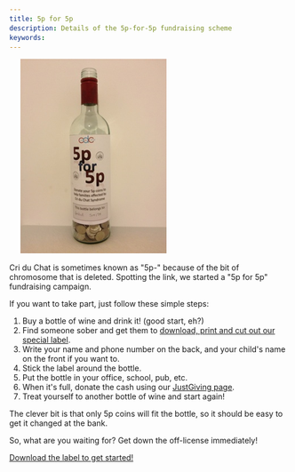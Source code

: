 ```yaml
---
title: 5p for 5p
description: Details of the 5p-for-5p fundraising scheme
keywords:
---
```


<img src='/img/5pfor5p.jpg' alt='5p for 5p bottle' class='pull-right' style='margin-left: 20px'/>

Cri du Chat is sometimes known as "5p-" because of the bit of chromosome that is deleted. Spotting the link, we started a "5p for 5p" fundraising campaign.

If you want to take part, just follow these simple steps:

1. Buy a bottle of wine and drink it! (good start, eh?)
2. Find someone sober and get them to [download, print and cut out our special label](/downloads/5pfor5p.pdf).
3. Write your name and phone number on the back, and your child's name on the front if you want to.
4. Stick the label around the bottle.
5. Put the bottle in your office, school, pub, etc.
6. When it's full, donate the cash using our [JustGiving page](https://www.justgiving.com/5pfor5p).
7. Treat yourself to another bottle of wine and start again!

The clever bit is that only 5p coins will fit the bottle, so it should be easy to get it changed at the bank.

So, what are you waiting for? Get down the off-license immediately!

[Download the label to get started!](/downloads/5pfor5p.pdf)
